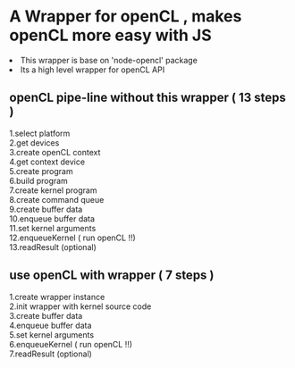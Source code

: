 # A Wrapper for openCL , makes openCL more easy with JS
<li>This wrapper is base on 'node-opencl' package</li><li>Its a high level wrapper for openCL API</li>

## openCL pipe-line without this wrapper ( 13 steps )
 1.select platform<br>
 2.get devices<br>
 3.create openCL context<br>
 4.get context device<br>
 5.create program<br>
 6.build program<br>
 7.create kernel program<br>
 8.create command queue<br>
 9.create buffer data<br>
10.enqueue buffer data<br>
11.set kernel arguments<br>
12.enqueueKernel ( run openCL !!)<br>
13.readResult (optional)<br>

## use openCL with wrapper ( 7 steps )
1.create wrapper instance<br>
2.init wrapper with kernel source code<br>
3.create buffer data<br>
4.enqueue buffer data<br>
5.set kernel arguments<br>
6.enqueueKernel ( run openCL !!)<br>
7.readResult (optional)<br>
